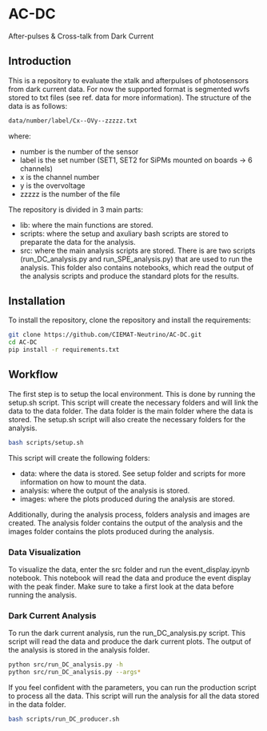 # AC-DC

After-pulses &amp; Cross-talk from Dark Current

## Introduction

This is a repository to evaluate the xtalk and afterpulses of photosensors from dark current data. For now the supported format is segmented wvfs stored to txt files (see ref. data for more information).
The structure of the data is as follows:

```bash
data/number/label/Cx--OVy--zzzzz.txt
```

where:

- number is the number of the sensor
- label is the set number (SET1, SET2 for SiPMs mounted on boards -> 6 channels)
- x is the channel number
- y is the overvoltage
- zzzzz is the number of the file

The repository is divided in 3 main parts:

- lib: where the main functions are stored.
- scripts: where the setup and axuliary bash scripts are stored to preparate the data for the analysis.
- src: where the main analysis scripts are stored. There is are two scripts (run_DC_analysis.py and run_SPE_analysis.py) that are used to run the analysis. This folder also contains notebooks, which read the output of the analysis scripts and produce the standard plots for the results.

## Installation

To install the repository, clone the repository and install the requirements:

```bash
git clone https://github.com/CIEMAT-Neutrino/AC-DC.git
cd AC-DC
pip install -r requirements.txt
```

## Workflow

The first step is to setup the local environment. This is done by running the setup.sh script. This script will create the necessary folders and will link the data to the data folder. The data folder is the main folder where the data is stored. The setup.sh script will also create the necessary folders for the analysis.

```bash
bash scripts/setup.sh
```

This script will create the following folders:

- data: where the data is stored. See setup folder and scripts for more information on how to mount the data.
- analysis: where the output of the analysis is stored.
- images: where the plots produced during the analysis are stored.

Additionally, during the analysis process, folders analysis and images are created. The analysis folder contains the output of the analysis and the images folder contains the plots produced during the analysis.

### Data Visualization

To visualize the data, enter the src folder and run the event_display.ipynb notebook. This notebook will read the data and produce the event display with the peak finder. Make sure to take a first look at the data before running the analysis.

### Dark Current Analysis

To run the dark current analysis, run the run_DC_analysis.py script. This script will read the data and produce the dark current plots. The output of the analysis is stored in the analysis folder.

```bash
python src/run_DC_analysis.py -h
python src/run_DC_analysis.py --args*
```

If you feel confident with the parameters, you can run the production script to process all the data. This script will run the analysis for all the data stored in the data folder.

```bash
bash scripts/run_DC_producer.sh
```
